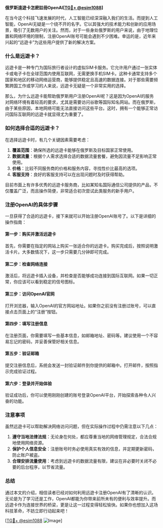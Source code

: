 **俄罗斯遠遊卡怎麽註冊OpenAI[[TG💪+ @esim1088](https://t.me/s/esim1088)]**

在当今这个科技飞速发展的时代，人工智能已经深深融入我们的生活。而提到人工智能，OpenAI无疑是一个绕不开的名字。它以其强大的技术能力和创新的应用场景，吸引了无数用户的关注。然而，对于一些身处俄罗斯的用户来说，由于地理位置和网络环境的限制，注册OpenAI账号可能会遇到不少困难。幸运的是，近年来兴起的“远遊卡”为这些用户提供了新的解决方案。

### **什么是远遊卡？**

远遊卡是一种专门为国际旅行者设计的虚拟SIM卡服务。它允许用户通过一张实体卡或电子卡在全球范围内使用互联网，无需更换手机SIM卡。这种卡通常支持多个国家和地区的移动网络运营商，能够提供稳定且高速的数据连接。对于那些需要频繁跨国工作或学习的人来说，远遊卡无疑是一个非常实用的选择。

那么，为什么远遊卡能帮助俄罗斯用户注册OpenAI呢？这是因为OpenAI的服务对网络环境有着较高的要求，尤其是需要访问谷歌等国际知名网站。而在俄罗斯，由于某些原因，本地网络可能无法直接访问这些平台。这时，拥有一个能够正常访问国际互联网的远遊卡就显得尤为重要了。

### **如何选择合适的远遊卡？**

在选择远遊卡时，有几个关键因素需要考虑：

1. **覆盖范围**：确保所选的远遊卡能够在俄罗斯及目标国家正常使用。
2. **数据流量**：根据个人需求选择合适的数据流量套餐，避免因流量不足影响正常使用。
3. **价格**：比较不同服务商的价格和服务内容，寻找性价比最高的选项。
4. **客服支持**：良好的客服支持可以在出现问题时及时获得帮助。

目前市面上有许多优秀的远遊卡服务商，比如某知名国际通信公司提供的产品，不仅覆盖广泛，而且操作简便，非常适合初次尝试此类服务的新手用户。

### **注册OpenAI的具体步骤**

一旦获得了合适的远遊卡，接下来就可以开始注册OpenAI账号了。以下是详细的操作指南：

#### **第一步：购买并激活远遊卡**
首先，你需要在指定的网站上购买一张适合你的远遊卡。购买完成后，按照说明激活卡片。大多数情况下，这一步只需要几分钟即可完成。

#### **第二步：检查网络连接**
激活后，将远遊卡插入设备，并检查是否能够成功连接到国际互联网。如果一切正常，你应该可以看到稳定的信号图标。

#### **第三步：访问OpenAI官网**
打开浏览器，输入OpenAI的官方网站地址。如果你之前没有注册过账号，可以直接点击页面上的“注册”按钮。

#### **第四步：填写注册信息**
在注册页面，你需要填写一些基本信息，如邮箱地址、密码等。建议使用一个不容易忘记的密码，并妥善保管好相关信息。

#### **第五步：验证邮箱**
提交注册信息后，系统会发送一封验证邮件到你提供的邮箱中。打开邮件，按照指示完成验证过程。

#### **第六步：登录并开始体验**
验证成功后，你可以使用刚刚创建的账号登录OpenAI平台，开始探索各种令人兴奋的功能。

### **注意事项**

虽然远遊卡可以帮助解决网络访问问题，但在实际操作过程中仍需注意以下几点：

1. **遵守当地法律法规**：无论身在何处，都应尊重当地的网络管理规定，合法合规地使用网络资源。
2. **保护个人信息安全**：注册账号时务必使用真实有效的信息，并定期更新密码，防止账户被盗。
3. **合理安排流量使用**：考虑到远遊卡的数据流量有限，建议在非必要时关闭不必要的后台程序，以节省流量。

### **总结**

通过本文的介绍，相信读者已经对如何利用远遊卡注册OpenAI有了清晰的认识。无论是为了学习还是工作，OpenAI都能为你带来前所未有的便利与效率提升。而远遊卡作为连接世界的桥梁，更是让这一过程变得轻松愉快。如果你也想加入这场科技革命，不妨立即行动起来吧！

[[TG💪+ @esim1088](https://t.me/s/esim1088) ![Image](https://i.postimg.cc/4NQfJmqS/Snipaste-2025-05-13-00-14-12.png)]